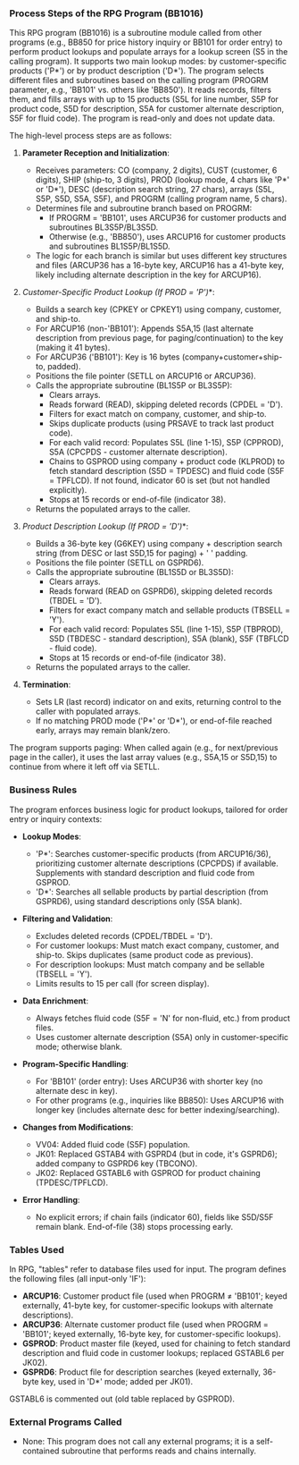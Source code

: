 ### Process Steps of the RPG Program (BB1016)

This RPG program (BB1016) is a subroutine module called from other programs (e.g., BB850 for price history inquiry or BB101 for order entry) to perform product lookups and populate arrays for a lookup screen (S5 in the calling program). It supports two main lookup modes: by customer-specific products ('P*') or by product description ('D*'). The program selects different files and subroutines based on the calling program (PROGRM parameter, e.g., 'BB101' vs. others like 'BB850'). It reads records, filters them, and fills arrays with up to 15 products (S5L for line number, S5P for product code, S5D for description, S5A for customer alternate description, S5F for fluid code). The program is read-only and does not update data.

The high-level process steps are as follows:

1. **Parameter Reception and Initialization**:
   - Receives parameters: CO (company, 2 digits), CUST (customer, 6 digits), SHIP (ship-to, 3 digits), PROD (lookup mode, 4 chars like 'P*' or 'D*'), DESC (description search string, 27 chars), arrays (S5L, S5P, S5D, S5A, S5F), and PROGRM (calling program name, 5 chars).
   - Determines file and subroutine branch based on PROGRM:
     - If PROGRM = 'BB101', uses ARCUP36 for customer products and subroutines BL3S5P/BL3S5D.
     - Otherwise (e.g., 'BB850'), uses ARCUP16 for customer products and subroutines BL1S5P/BL1S5D.
   - The logic for each branch is similar but uses different key structures and files (ARCUP36 has a 16-byte key, ARCUP16 has a 41-byte key, likely including alternate description in the key for ARCUP16).

2. **Customer-Specific Product Lookup (If PROD = 'P*')**:
   - Builds a search key (CPKEY or CPKEY1) using company, customer, and ship-to.
   - For ARCUP16 (non-'BB101'): Appends S5A,15 (last alternate description from previous page, for paging/continuation) to the key (making it 41 bytes).
   - For ARCUP36 ('BB101'): Key is 16 bytes (company+customer+ship-to, padded).
   - Positions the file pointer (SETLL on ARCUP16 or ARCUP36).
   - Calls the appropriate subroutine (BL1S5P or BL3S5P):
     - Clears arrays.
     - Reads forward (READ), skipping deleted records (CPDEL = 'D').
     - Filters for exact match on company, customer, and ship-to.
     - Skips duplicate products (using PRSAVE to track last product code).
     - For each valid record: Populates S5L (line 1-15), S5P (CPPROD), S5A (CPCPDS - customer alternate description).
     - Chains to GSPROD using company + product code (KLPROD) to fetch standard description (S5D = TPDESC) and fluid code (S5F = TPFLCD). If not found, indicator 60 is set (but not handled explicitly).
     - Stops at 15 records or end-of-file (indicator 38).
   - Returns the populated arrays to the caller.

3. **Product Description Lookup (If PROD = 'D*')**:
   - Builds a 36-byte key (G6KEY) using company + description search string (from DESC or last S5D,15 for paging) + '    ' padding.
   - Positions the file pointer (SETLL on GSPRD6).
   - Calls the appropriate subroutine (BL1S5D or BL3S5D):
     - Clears arrays.
     - Reads forward (READ on GSPRD6), skipping deleted records (TBDEL = 'D').
     - Filters for exact company match and sellable products (TBSELL = 'Y').
     - For each valid record: Populates S5L (line 1-15), S5P (TBPROD), S5D (TBDESC - standard description), S5A (blank), S5F (TBFLCD - fluid code).
     - Stops at 15 records or end-of-file (indicator 38).
   - Returns the populated arrays to the caller.

4. **Termination**:
   - Sets LR (last record) indicator on and exits, returning control to the caller with populated arrays.
   - If no matching PROD mode ('P*' or 'D*'), or end-of-file reached early, arrays may remain blank/zero.

The program supports paging: When called again (e.g., for next/previous page in the caller), it uses the last array values (e.g., S5A,15 or S5D,15) to continue from where it left off via SETLL.

### Business Rules

The program enforces business logic for product lookups, tailored for order entry or inquiry contexts:

- **Lookup Modes**:
  - 'P*': Searches customer-specific products (from ARCUP16/36), prioritizing customer alternate descriptions (CPCPDS) if available. Supplements with standard description and fluid code from GSPROD.
  - 'D*': Searches all sellable products by partial description (from GSPRD6), using standard descriptions only (S5A blank).

- **Filtering and Validation**:
  - Excludes deleted records (CPDEL/TBDEL = 'D').
  - For customer lookups: Must match exact company, customer, and ship-to. Skips duplicates (same product code as previous).
  - For description lookups: Must match company and be sellable (TBSELL = 'Y').
  - Limits results to 15 per call (for screen display).

- **Data Enrichment**:
  - Always fetches fluid code (S5F = 'N' for non-fluid, etc.) from product files.
  - Uses customer alternate description (S5A) only in customer-specific mode; otherwise blank.

- **Program-Specific Handling**:
  - For 'BB101' (order entry): Uses ARCUP36 with shorter key (no alternate desc in key).
  - For other programs (e.g., inquiries like BB850): Uses ARCUP16 with longer key (includes alternate desc for better indexing/searching).

- **Changes from Modifications**:
  - VV04: Added fluid code (S5F) population.
  - JK01: Replaced GSTAB4 with GSPRD4 (but in code, it's GSPRD6); added company to GSPRD6 key (TBCONO).
  - JK02: Replaced GSTABL6 with GSPROD for product chaining (TPDESC/TPFLCD).

- **Error Handling**:
  - No explicit errors; if chain fails (indicator 60), fields like S5D/S5F remain blank. End-of-file (38) stops processing early.

### Tables Used

In RPG, "tables" refer to database files used for input. The program defines the following files (all input-only 'IF'):

- **ARCUP16**: Customer product file (used when PROGRM ≠ 'BB101'; keyed externally, 41-byte key, for customer-specific lookups with alternate descriptions).
- **ARCUP36**: Alternate customer product file (used when PROGRM = 'BB101'; keyed externally, 16-byte key, for customer-specific lookups).
- **GSPROD**: Product master file (keyed, used for chaining to fetch standard description and fluid code in customer lookups; replaced GSTABL6 per JK02).
- **GSPRD6**: Product file for description searches (keyed externally, 36-byte key, used in 'D*' mode; added per JK01).

GSTABL6 is commented out (old table replaced by GSPROD).

### External Programs Called

- None: This program does not call any external programs; it is a self-contained subroutine that performs reads and chains internally.
